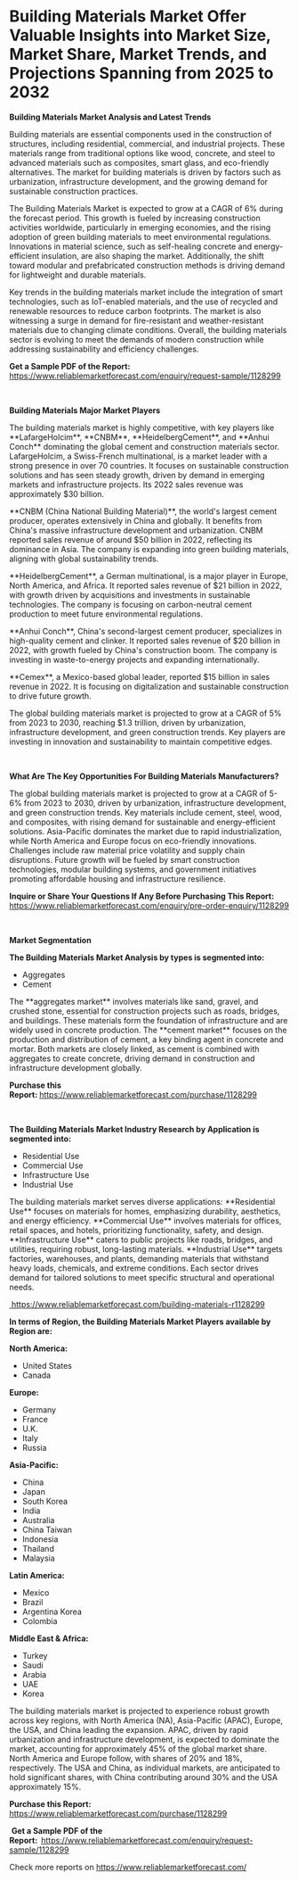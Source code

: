 <p><h1>Building Materials Market Offer Valuable Insights into Market Size, Market Share, Market Trends, and Projections Spanning from 2025 to 2032</h1></p><p><strong>Building Materials Market Analysis and Latest Trends</strong></p>
<p><p>Building materials are essential components used in the construction of structures, including residential, commercial, and industrial projects. These materials range from traditional options like wood, concrete, and steel to advanced materials such as composites, smart glass, and eco-friendly alternatives. The market for building materials is driven by factors such as urbanization, infrastructure development, and the growing demand for sustainable construction practices.</p><p>The Building Materials Market is expected to grow at a CAGR of 6% during the forecast period. This growth is fueled by increasing construction activities worldwide, particularly in emerging economies, and the rising adoption of green building materials to meet environmental regulations. Innovations in material science, such as self-healing concrete and energy-efficient insulation, are also shaping the market. Additionally, the shift toward modular and prefabricated construction methods is driving demand for lightweight and durable materials.</p><p>Key trends in the building materials market include the integration of smart technologies, such as IoT-enabled materials, and the use of recycled and renewable resources to reduce carbon footprints. The market is also witnessing a surge in demand for fire-resistant and weather-resistant materials due to changing climate conditions. Overall, the building materials sector is evolving to meet the demands of modern construction while addressing sustainability and efficiency challenges.</p></p>
<p><strong>Get a Sample PDF of the Report:&nbsp;</strong> <a href="https://www.reliablemarketforecast.com/enquiry/request-sample/1128299?utm_campaign=2207&utm_medium=2&utm_source=Github&utm_content=ia&utm_term=27012025&utm_id=building-materials">https://www.reliablemarketforecast.com/enquiry/request-sample/1128299</a></p>
<p>&nbsp;</p>
<p><strong>Building Materials Major Market Players</strong></p>
<p><p>The building materials market is highly competitive, with key players like **LafargeHolcim**, **CNBM**, **HeidelbergCement**, and **Anhui Conch** dominating the global cement and construction materials sector. LafargeHolcim, a Swiss-French multinational, is a market leader with a strong presence in over 70 countries. It focuses on sustainable construction solutions and has seen steady growth, driven by demand in emerging markets and infrastructure projects. Its 2022 sales revenue was approximately $30 billion.</p><p>**CNBM (China National Building Material)**, the world's largest cement producer, operates extensively in China and globally. It benefits from China's massive infrastructure development and urbanization. CNBM reported sales revenue of around $50 billion in 2022, reflecting its dominance in Asia. The company is expanding into green building materials, aligning with global sustainability trends.</p><p>**HeidelbergCement**, a German multinational, is a major player in Europe, North America, and Africa. It reported sales revenue of $21 billion in 2022, with growth driven by acquisitions and investments in sustainable technologies. The company is focusing on carbon-neutral cement production to meet future environmental regulations.</p><p>**Anhui Conch**, China's second-largest cement producer, specializes in high-quality cement and clinker. It reported sales revenue of $20 billion in 2022, with growth fueled by China's construction boom. The company is investing in waste-to-energy projects and expanding internationally.</p><p>**Cemex**, a Mexico-based global leader, reported $15 billion in sales revenue in 2022. It is focusing on digitalization and sustainable construction to drive future growth.</p><p>The global building materials market is projected to grow at a CAGR of 5% from 2023 to 2030, reaching $1.3 trillion, driven by urbanization, infrastructure development, and green construction trends. Key players are investing in innovation and sustainability to maintain competitive edges.</p></p>
<p>&nbsp;</p>
<p><strong>What Are The Key Opportunities For Building Materials Manufacturers?</strong></p>
<p><p>The global building materials market is projected to grow at a CAGR of 5-6% from 2023 to 2030, driven by urbanization, infrastructure development, and green construction trends. Key materials include cement, steel, wood, and composites, with rising demand for sustainable and energy-efficient solutions. Asia-Pacific dominates the market due to rapid industrialization, while North America and Europe focus on eco-friendly innovations. Challenges include raw material price volatility and supply chain disruptions. Future growth will be fueled by smart construction technologies, modular building systems, and government initiatives promoting affordable housing and infrastructure resilience.</p></p>
<p><strong>Inquire or Share Your Questions If Any Before Purchasing This Report:</strong> <a href="https://www.reliablemarketforecast.com/enquiry/pre-order-enquiry/1128299?utm_campaign=2207&utm_medium=2&utm_source=Github&utm_content=ia&utm_term=27012025&utm_id=building-materials">https://www.reliablemarketforecast.com/enquiry/pre-order-enquiry/1128299</a></p>
<p>&nbsp;</p>
<p><strong>Market Segmentation</strong></p>
<p><strong>The Building Materials Market Analysis by types is segmented into:</strong></p>
<p><ul><li>Aggregates</li><li>Cement</li></ul></p>
<p><p>The **aggregates market** involves materials like sand, gravel, and crushed stone, essential for construction projects such as roads, bridges, and buildings. These materials form the foundation of infrastructure and are widely used in concrete production. The **cement market** focuses on the production and distribution of cement, a key binding agent in concrete and mortar. Both markets are closely linked, as cement is combined with aggregates to create concrete, driving demand in construction and infrastructure development globally.</p></p>
<p><strong>Purchase this Report:&nbsp;</strong><a href="https://www.reliablemarketforecast.com/purchase/1128299?utm_campaign=2207&utm_medium=2&utm_source=Github&utm_content=ia&utm_term=27012025&utm_id=building-materials">https://www.reliablemarketforecast.com/purchase/1128299</a></p>
<p>&nbsp;</p>
<p><strong>The Building Materials Market Industry Research by Application is segmented into:</strong></p>
<p><ul><li>Residential Use</li><li>Commercial Use</li><li>Infrastructure Use</li><li>Industrial Use</li></ul></p>
<p><p>The building materials market serves diverse applications: **Residential Use** focuses on materials for homes, emphasizing durability, aesthetics, and energy efficiency. **Commercial Use** involves materials for offices, retail spaces, and hotels, prioritizing functionality, safety, and design. **Infrastructure Use** caters to public projects like roads, bridges, and utilities, requiring robust, long-lasting materials. **Industrial Use** targets factories, warehouses, and plants, demanding materials that withstand heavy loads, chemicals, and extreme conditions. Each sector drives demand for tailored solutions to meet specific structural and operational needs.</p></p>
<p><a href="https://www.reliablemarketforecast.com/building-materials-r1128299?utm_campaign=2207&utm_medium=2&utm_source=Github&utm_content=ia&utm_term=27012025&utm_id=building-materials">&nbsp;https://www.reliablemarketforecast.com/building-materials-r1128299</a></p>
<p><strong>In terms of Region, the Building Materials Market Players available by Region are:</strong></p>
<p>
    <p> <strong> North America: </strong>
        <ul>
            <li>United States</li>
            <li>Canada</li>
        </ul>
        </p> 
    <p> <strong> Europe: </strong>
        <ul>
            <li>Germany</li>
            <li>France</li>
            <li>U.K.</li>
            <li>Italy</li>
            <li>Russia</li>
        </ul>
        </p> 
    <p> <strong> Asia-Pacific: </strong>
        <ul>
            <li>China</li>
            <li>Japan</li>
            <li>South Korea</li>
            <li>India</li>
            <li>Australia</li>
            <li>China Taiwan</li>
            <li>Indonesia</li>
            <li>Thailand</li>
            <li>Malaysia</li>
        </ul>
        </p> 
    <p> <strong> Latin America: </strong>
        <ul>
            <li>Mexico</li>
            <li>Brazil</li>
            <li>Argentina Korea</li>
            <li>Colombia</li>
        </ul>
        </p> 
    <p> <strong> Middle East & Africa: </strong>
        <ul>
            <li>Turkey</li>
            <li>Saudi</li>
            <li>Arabia</li>
            <li>UAE</li>
            <li>Korea</li>
        </ul>
    </p>
    </p>
<p><p>The building materials market is projected to experience robust growth across key regions, with North America (NA), Asia-Pacific (APAC), Europe, the USA, and China leading the expansion. APAC, driven by rapid urbanization and infrastructure development, is expected to dominate the market, accounting for approximately 45% of the global market share. North America and Europe follow, with shares of 20% and 18%, respectively. The USA and China, as individual markets, are anticipated to hold significant shares, with China contributing around 30% and the USA approximately 15%.</p></p>
<p><strong>Purchase this Report: </strong><a href="https://www.reliablemarketforecast.com/purchase/1128299?utm_campaign=2207&utm_medium=2&utm_source=Github&utm_content=ia&utm_term=27012025&utm_id=building-materials">https://www.reliablemarketforecast.com/purchase/1128299</a></p>
<p>&nbsp;<strong>Get a Sample PDF of the Report:&nbsp;&nbsp;</strong><a href="https://www.reliablemarketforecast.com/enquiry/request-sample/1128299?utm_campaign=2207&utm_medium=2&utm_source=Github&utm_content=ia&utm_term=27012025&utm_id=building-materials">https://www.reliablemarketforecast.com/enquiry/request-sample/1128299</a></p>
<p><strong></strong></p>
<p>Check more reports on <a href="https://www.reliablemarketforecast.com/?utm_campaign=2207&utm_medium=2&utm_source=Github&utm_content=ia&utm_term=27012025&utm_id=building-materials">https://www.reliablemarketforecast.com/</a></p>